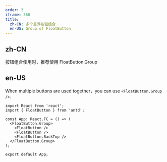 ```yaml
---
order: 3
iframe: 360
title:
  zh-CN: 多个悬浮按钮组合
  en-US: Group of FloatButton
---
```


## zh-CN

按钮组合使用时，推荐使用 FloatButton.Group

## en-US

When multiple buttons are used together，you can use `<FloatButton.Group />`.

```tsx
import React from 'react';
import { FloatButton } from 'antd';

const App: React.FC = () => (
  <FloatButton.Group>
    <FloatButton />
    <FloatButton />
    <FloatButton.BackTop />
  </FloatButton.Group>
);

export default App;
```
